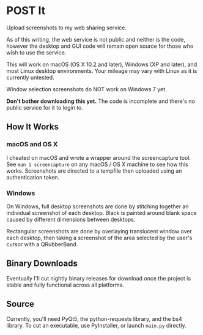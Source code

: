 # POST It

Upload screenshots to my web sharing service.

As of this writing, the web service is not public and neither is the code,
however the desktop and GUI code will remain open source for those who
wish to use the service. 

This will work on macOS (OS X 10.2 and later), Windows (XP and later), 
and most Linux desktop environments. Your mileage may vary with
Linux as it is currently untested.

Window selection screenshots do NOT work on Windows 7 yet.

**Don't bother downloading this yet.** The code is incomplete and there's no
public service for it to login to.

## How It Works

### macOS and OS X

I cheated on macOS and wrote a wrapper around the screencapture tool.
See `man 1 screencapture` on any macOS / OS X machine to see how this works.
Screenshots are directed to a tempfile then uploaded using an authentication
token.

### Windows

On Windows, full desktop screenshots are done by stitching together an
individual screenshot of each desktop. Black is painted around blank space
caused by different dimensions between desktops.

Rectangular screenshots are done by overlaying translucent window over
each desktop, then taking a screenshot of the area selected by the user's
cursor with a QRubberBand.

## Binary Downloads

Eventually I'll cut nightly binary releases for download once the project
is stable and fully functional across all platforms.

## Source

Currently, you'll need PyQt5, the python-requests library, and the bs4 library.
To cut an executable, use PyInstaller, or launch `main.py` directly.
